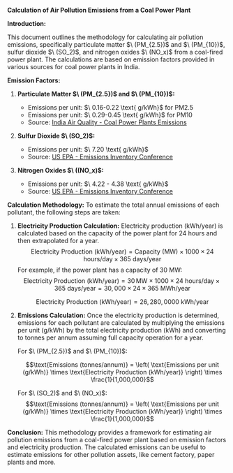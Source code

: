 **Calculation of Air Pollution Emissions from a Coal Power Plant**

**Introduction:**

This document outlines the methodology for calculating air pollution emissions, specifically particulate matter $\ (PM_{2.5})\$ and $\ (PM_{10})\$, sulfur dioxide $\ (SO_2)\$, and nitrogen oxides $\ (NO_x)\$ from a coal-fired power plant. The calculations are based on emission factors provided in various sources for coal power plants in India.


**Emission Factors:**

1. **Particulate Matter $\ (PM_{2.5})\$ and $\ (PM_{10})\$:**
   - Emissions per unit: $\ 0.16-0.22 \text{ g/kWh}\$ for PM2.5
   - Emissions per unit: $\ 0.29-0.45 \text{ g/kWh}\$ for PM10
   - Source: [India Air Quality - Coal Power Plants Emissions](https://www.indiaairquality.info/wp-content/uploads/docs/2014-08-AE-Emissions-Health-Coal-PPs-India.pdf)

3. **Sulfur Dioxide $\ (SO_2)\$:**
   - Emissions per unit: $\ 7.20  \text{ g/kWh}\$
   - Source: [US EPA - Emissions Inventory Conference](https://www3.epa.gov/ttnchie1/conference/ei20/session5/mmittal.pdf)

4. **Nitrogen Oxides $\ ((NO_x)\$:**
   - Emissions per unit: $\ 4.22 - 4.38 \text{ g/kWh}\$
   - Source: [US EPA - Emissions Inventory Conference](https://www3.epa.gov/ttnchie1/conference/ei20/session5/mmittal.pdf)

**Calculation Methodology:**
To estimate the total annual emissions of each pollutant, the following steps are taken:

1. **Electricity Production Calculation:**
   Electricity production (kWh/year) is calculated based on the capacity of the power plant for 24 hours and then extrapolated for a year.
   $$\text{Electricity Production (kWh/year)} = \text{Capacity (MW)} \times 1000 \times 24 \text{ hours/day} \times 365 \text{ days/year}$$
   For example, if the power plant has a capacity of 30 MW:
   $$\text{Electricity Production (kWh/year)} = 30 \, \text{MW} \times 1000 \times 24 \ \text{hours/day} \times 365 \ \text{days/year} = 30,000 \times 24 \times 365 \ \text{MWh/year}$$
   
   $$\text{Electricity Production (kWh/year)} = 26,280,0000 \ \text{kWh/year}$$

3. **Emissions Calculation:**
   Once the electricity production is determined, emissions for each pollutant are calculated by multiplying the emissions per unit (g/kWh) by the total electricity production (kWh) and converting to tonnes per annum assuming full capacity operation for a year.
   
   For $\ (PM_{2.5})\$ and $\ (PM_{10})\$:

   $$\text{Emissions (tonnes/annum)} = \left( \text{Emissions per unit (g/kWh)} \times \text{Electricity Production (kWh/year)} \right) \times \frac{1}{1,000,000}$$
   
   For $\ (SO_2)\$ and $\ (NO_x)\$:
   $$\text{Emissions (tonnes/annum)} = \left( \text{Emissions per unit (g/kWh)} \times \text{Electricity Production (kWh/year)} \right) \times \frac{1}{1,000,000}$$
   
**Conclusion:**
This methodology provides a framework for estimating air pollution emissions from a coal-fired power plant based on emission factors and electricity production. The calculated emissions can be useful to estimate emissions for other pollution assets, like cement factory, paper plants and more. 
